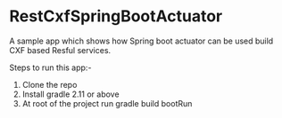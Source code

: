 # RestCxfSpringBootActuator

A sample app which shows how Spring boot actuator can be used build CXF based Resful services.

Steps to run this app:-

1) Clone the repo
2) Install gradle 2.11 or above
3) At root of the project run gradle build bootRun


